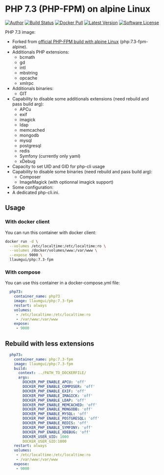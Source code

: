 # PHP 7.3 (PHP-FPM) on alpine Linux

[![Author][ico-twitter]][link-twitter]
[![Build Status][ico-ghactions]][link-ghactions]
[![Docker Pull][ico-docker]][link-docker]
[![Latest Version][ico-version]][link-docker]
[![Software License][ico-license]](LICENSE)

PHP 7.3 image:

* Forked from [official PHP-FPM build with alpine Linux](https://store.docker.com/images/php) (php:7.3-fpm-alpine).
* Additionals PHP extensions:
  * bcmath
  * gd
  * intl
  * mbstring
  * opcache
  * xmlrpc
* Additionals binaries:
  * GIT
* Capability to disable some additionals extensions (need rebuild and pass build arg):
  * APCu
  * exif
  * imagick
  * ldap
  * memcached
  * mongodb
  * mysql
  * postgresql
  * redis
  * Symfony (currently only yaml)
  * xDebug
* Capacity to set UID and GID for php-cli usage
* Capability to disable some binaries (need rebuild and pass build arg):
  * Composer
  * ImageMagick (with optionnal imagick support)
* Some configuration:
 * A dedicated php-cli.ini.

## Usage

### With docker client

You can run this container with docker client:

~~~bash
docker run -d \
  --volumes /etc/localtime:/etc/localtime:ro \
  --volumes /docker/volumes/www:/var/www \
  --expose 9000 \
  llaumgui/php:7.3-fpm
~~~

### With compose

You can use this container in a docker-compose.yml file:

~~~yaml
  php73:
    container_name: php73
    image: llaumgui/php:7.3-fpm
    restart: always
    volumes:
     - /etc/localtime:/etc/localtime:ro
     - /var/www:/var/www
    expose:
     - 9000
~~~

## Rebuild with less extensions

~~~yaml
  php73:
    container_name: php:7.3-fpm
    image: llaumgui/php:7.3-fpm
    build:
      context: ../PATH_TO_DOCKERFILE/
      args:
        DOCKER_PHP_ENABLE_APCU: 'off'
        DOCKER_PHP_ENABLE_COMPOSER: 'off'
        DOCKER_PHP_ENABLE_EXIF: 'off'
        DOCKER_PHP_ENABLE_IMAGICK: 'off'
        DOCKER_PHP_ENABLE_LDAP: 'off'
        DOCKER_PHP_ENABLE_MEMCACHED: 'off'
        DOCKER_PHP_ENABLE_MONGODB: 'off'
        DOCKER_PHP_ENABLE_MYSQL: 'off'
        DOCKER_PHP_ENABLE_POSTGRESQL: 'off'
        DOCKER_PHP_ENABLE_REDIS: 'off'
        DOCKER_PHP_ENABLE_SYMFONY: 'off'
        DOCKER_PHP_ENABLE_XDEBUG: 'off'
        DOCKER_USER_UID: 1000
        DOCKER_USER_GID:1000
    restart: always
    volumes:
     - /etc/localtime:/etc/localtime:ro
     - /var/www:/var/www
    expose:
     - 9000
~~~

[ico-twitter]: https://img.shields.io/static/v1?label=Author&message=llaumgui&color=50ABF1&logo=twitter&style=flat-square
[link-twitter]: https://twitter.com/llaumgui
[ico-docker]: https://img.shields.io/docker/pulls/llaumgui/php?color=%2496ed&logo=docker&style=flat-square
[link-docker]: https://hub.docker.com/repository/docker/llaumgui/php
[ico-ghactions]: https://img.shields.io/github/workflow/status/llaumgui/docker-image-php-fpm/docker-image?style=flat-square&logo=github&label=CI/CD
[link-ghactions]: https://github.com/llaumgui/docker-image-php-fpm/actions
[ico-version]: https://img.shields.io/docker/v/llaumgui/php?sort=semver&color=%2496ed&logo=docker&style=flat-square
[ico-license]: https://img.shields.io/github/license/llaumgui/docker-image-php-fpm?style=flat-square
